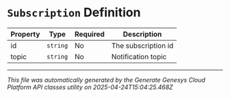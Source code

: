 # `Subscription` Definition

| Property | Type | Required | Description |
|----------|------|----------|-------------|
| id | `string` | No | The subscription id |
| topic | `string` | No | Notification topic |

---

*This file was automatically generated by the Generate Genesys Cloud Platform API classes utility on 2025-04-24T15:04:25.468Z*